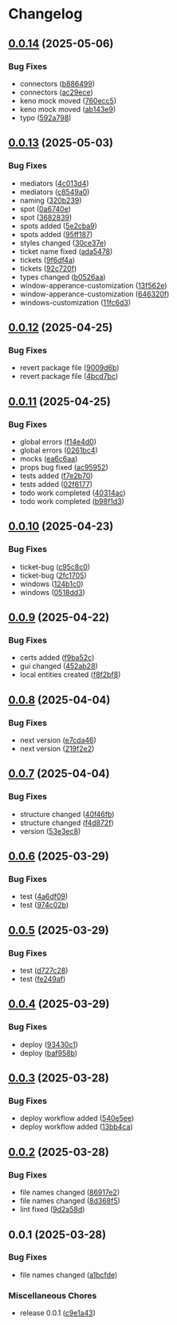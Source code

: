 # Changelog

## [0.0.14](https://github.com/ksv90/game-ui/compare/v0.0.13...v0.0.14) (2025-05-06)


### Bug Fixes

* connectors ([b886499](https://github.com/ksv90/game-ui/commit/b8864994484921a50fae95c6e953ee27600e10e2))
* connectors ([ac29ece](https://github.com/ksv90/game-ui/commit/ac29ece2e47ad6a82a33d833f5d6e9ab54e17ed2))
* keno mock moved ([760ecc5](https://github.com/ksv90/game-ui/commit/760ecc5d400d78487397b19fdda4a12be4199b79))
* keno mock moved ([ab143e9](https://github.com/ksv90/game-ui/commit/ab143e91b09a7b905d1f69e4724614687aad16e1))
* typo ([592a798](https://github.com/ksv90/game-ui/commit/592a79876d682b6eaa8900e94573b83c2e6d35fc))

## [0.0.13](https://github.com/ksv90/game-ui/compare/v0.0.12...v0.0.13) (2025-05-03)


### Bug Fixes

* mediators ([4c013d4](https://github.com/ksv90/game-ui/commit/4c013d4fd6f92c8f769666899b67cbfc09617329))
* mediators ([c8549a0](https://github.com/ksv90/game-ui/commit/c8549a0f12cdc04b198093b886a5e3cd900b0816))
* naming ([320b239](https://github.com/ksv90/game-ui/commit/320b239402f10c7a49ec8aece80e25c3f5094cf9))
* spot ([0a6740e](https://github.com/ksv90/game-ui/commit/0a6740e5c79044b03001b8ac15a7315baf9af401))
* spot ([3682839](https://github.com/ksv90/game-ui/commit/3682839f89fedb3db9bcdf9e6519da7cf0e63966))
* spots added ([5e2cba9](https://github.com/ksv90/game-ui/commit/5e2cba9322d59754badb606ce6f35d386dd7efe8))
* spots added ([95ff187](https://github.com/ksv90/game-ui/commit/95ff187c689ae03583be518f1b449b2e320f1f87))
* styles changed ([30ce37e](https://github.com/ksv90/game-ui/commit/30ce37e86b7150d24f4c0988c9f6c6062b38eb8c))
* ticket name fixed ([ada5478](https://github.com/ksv90/game-ui/commit/ada5478f53bdb380422453d0f6939df15d8b19cd))
* tickets ([9f6df4a](https://github.com/ksv90/game-ui/commit/9f6df4a21ebb54c036e3b57ec38619ff8d874706))
* tickets ([92c720f](https://github.com/ksv90/game-ui/commit/92c720fc906bcf048b77c1ca8a877b630dc61191))
* types changed ([b0526aa](https://github.com/ksv90/game-ui/commit/b0526aafe16cafe159f518f271ea91b23c2b9a20))
* window-apperance-customization ([13f562e](https://github.com/ksv90/game-ui/commit/13f562e3f75635eeaa4b5df935989fdb8db10f66))
* window-apperance-customization ([646320f](https://github.com/ksv90/game-ui/commit/646320fba1234c3a24bc0db0d10d5fb966d9431a))
* windows-customization ([11fc6d3](https://github.com/ksv90/game-ui/commit/11fc6d3bc0463d0aec627a2f214d25c5ba6b49e9))

## [0.0.12](https://github.com/ksv90/game-ui/compare/v0.0.11...v0.0.12) (2025-04-25)


### Bug Fixes

* revert package file ([9009d6b](https://github.com/ksv90/game-ui/commit/9009d6b6f7f943ada910f03aa4a74db191e74c04))
* revert package file ([4bcd7bc](https://github.com/ksv90/game-ui/commit/4bcd7bc8bb47e074a93362e0707e9e11c1a88939))

## [0.0.11](https://github.com/ksv90/game-ui/compare/v0.0.10...v0.0.11) (2025-04-25)


### Bug Fixes

* global errors ([f14e4d0](https://github.com/ksv90/game-ui/commit/f14e4d01b5a097289c34a7d3beec5505a6090928))
* global errors ([0261bc4](https://github.com/ksv90/game-ui/commit/0261bc4fa5ab5def765ec988788a7bfc5e2eae79))
* mocks ([ea6c6aa](https://github.com/ksv90/game-ui/commit/ea6c6aa8c6701f53bd9bb6d31058d366f3b12b5b))
* props bug fixed ([ac95952](https://github.com/ksv90/game-ui/commit/ac95952a2270cad54c58d5a181665b2524cee4ed))
* tests added ([f7e2b70](https://github.com/ksv90/game-ui/commit/f7e2b708d659934c9910b914828d784235c4774d))
* tests added ([02f6177](https://github.com/ksv90/game-ui/commit/02f61773c190828208e18de212585037dc3b1d2d))
* todo work completed ([40314ac](https://github.com/ksv90/game-ui/commit/40314acad059bd762283bb9f16db3aa4e32de920))
* todo work completed ([b98f1d3](https://github.com/ksv90/game-ui/commit/b98f1d3a3490d58a6d0755bfdf93cce221fc7435))

## [0.0.10](https://github.com/ksv90/game-ui/compare/v0.0.9...v0.0.10) (2025-04-23)


### Bug Fixes

* ticket-bug ([c95c8c0](https://github.com/ksv90/game-ui/commit/c95c8c01644b98e98354035f79a768471b833490))
* ticket-bug ([2fc1705](https://github.com/ksv90/game-ui/commit/2fc1705f333994f8325fbbf6540f7f8305f47fa1))
* windows ([124b1c0](https://github.com/ksv90/game-ui/commit/124b1c0b6cf62ee8d014244ff0e965cb579d8292))
* windows ([0518dd3](https://github.com/ksv90/game-ui/commit/0518dd3d0ca24ce12f7457938d65b5fdea758be5))

## [0.0.9](https://github.com/ksv90/game-ui/compare/v0.0.8...v0.0.9) (2025-04-22)


### Bug Fixes

* certs added ([f9ba52c](https://github.com/ksv90/game-ui/commit/f9ba52c7f85d354986bd08f415dc90801d3889ab))
* gui changed ([452ab28](https://github.com/ksv90/game-ui/commit/452ab280b879061712976487e692f3210313541a))
* local entities created ([f8f2bf8](https://github.com/ksv90/game-ui/commit/f8f2bf8e018dff97c36d872f66982d04da888463))

## [0.0.8](https://github.com/ksv90/game-ui/compare/v0.0.7...v0.0.8) (2025-04-04)


### Bug Fixes

* next version ([e7cda46](https://github.com/ksv90/game-ui/commit/e7cda463fcfc94a023c42203cd33260095ebc0a7))
* next version ([219f2e2](https://github.com/ksv90/game-ui/commit/219f2e2529e35bd8b741bdddb592babcb50a4f8d))

## [0.0.7](https://github.com/ksv90/keno-ui/compare/v0.0.6...v0.0.7) (2025-04-04)


### Bug Fixes

* structure changed ([40f46fb](https://github.com/ksv90/keno-ui/commit/40f46fb6ecbe3eaf280f8c037234c93c0ed99961))
* structure changed ([f4d872f](https://github.com/ksv90/keno-ui/commit/f4d872f8f81c0b4318f74a3769ee14495b2029fb))
* version ([53e3ec8](https://github.com/ksv90/keno-ui/commit/53e3ec871297b37dba5ba6dd5b2fcdab2f1db0b4))

## [0.0.6](https://github.com/ksv90/keno-ui/compare/v0.0.5...v0.0.6) (2025-03-29)


### Bug Fixes

* test ([4a6df09](https://github.com/ksv90/keno-ui/commit/4a6df091c72d2449456bc7186586341348dbb1e1))
* test ([974c02b](https://github.com/ksv90/keno-ui/commit/974c02bcc6acad336ec43ddb08477e9fd75fad89))

## [0.0.5](https://github.com/ksv90/keno-ui/compare/v0.0.4...v0.0.5) (2025-03-29)


### Bug Fixes

* test ([d727c28](https://github.com/ksv90/keno-ui/commit/d727c285fd769cb7a9f82c2236a1643c95db8477))
* test ([fe249af](https://github.com/ksv90/keno-ui/commit/fe249afcee19eb45694b0b1277a4f1b7295a55f8))

## [0.0.4](https://github.com/ksv90/keno-ui/compare/v0.0.3...v0.0.4) (2025-03-29)


### Bug Fixes

* deploy ([93430c1](https://github.com/ksv90/keno-ui/commit/93430c10a119377470786f49570b9268fc65bf1d))
* deploy ([baf958b](https://github.com/ksv90/keno-ui/commit/baf958b3be7c93de97527df8155995e7178eefa9))

## [0.0.3](https://github.com/ksv90/keno-ui/compare/v0.0.2...v0.0.3) (2025-03-28)


### Bug Fixes

* deploy workflow added ([540e5ee](https://github.com/ksv90/keno-ui/commit/540e5ee5f233fb2329c8d3a7736479e7d4a009ec))
* deploy workflow added ([13bb4ca](https://github.com/ksv90/keno-ui/commit/13bb4cafd08e5b1d6a1048633cba40d847ed991b))

## [0.0.2](https://github.com/ksv90/keno-ui/compare/v0.0.1...v0.0.2) (2025-03-28)


### Bug Fixes

* file names changed ([86917e2](https://github.com/ksv90/keno-ui/commit/86917e298d5c9838149bdcd3c317d42aa0988963))
* file names changed ([8d368f5](https://github.com/ksv90/keno-ui/commit/8d368f5819ef9f7894d2887d0e73c5841231cc0d))
* lint fixed ([9d2a58d](https://github.com/ksv90/keno-ui/commit/9d2a58d85c762df246e7b0c80d1aa6777869a2ca))

## 0.0.1 (2025-03-28)


### Bug Fixes

* file names changed ([a1bcfde](https://github.com/ksv90/keno-ui/commit/a1bcfde13f4b8ab5be6f19995d4a7b5c6832cd4c))


### Miscellaneous Chores

* release 0.0.1 ([c9e1a43](https://github.com/ksv90/keno-ui/commit/c9e1a437bc90ded5e7aaf022c1c2afa2239a8dab))
